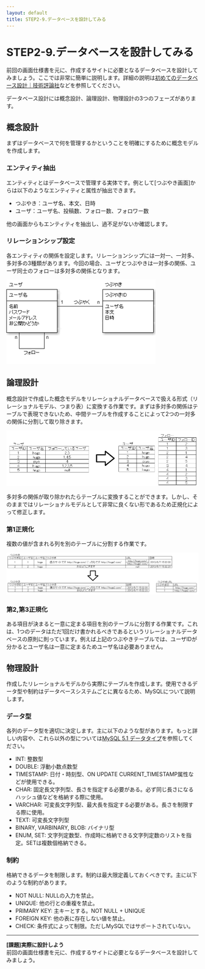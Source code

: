 ```yaml
---
layout: default
title: STEP2-9.データベースを設計してみる
---
```

# STEP2-9.データベースを設計してみる

前回の画面仕様書を元に、作成するサイトに必要となるデータベースを設計してみましょう。ここでは非常に簡単に説明します。詳細の説明は[初めてのデータベース設計｜技術評論社](http://gihyo.jp/dev/feature/01/database)などを参照してください。

データベース設計には概念設計、論理設計、物理設計の3つのフェーズがあります。

## 概念設計
まずはデータベースで何を管理するかということを明確にするために概念モデルを作成します。

### エンティティ抽出
エンティティとはデータベースで管理する実体です。例として[つぶやき画面]からは以下のようなエンティティと属性が抽出できます。

* つぶやき：ユーザ名、本文、日時
* ユーザ：ユーザ名、投稿数、フォロー数、フォロワー数

他の画面からもエンティティを抽出し、過不足がないか確認します。

### リレーションシップ設定
各エンティティの関係を設定します。リレーションシップには一対一、一対多、多対多の3種類があります。今回の場合、ユーザとつぶやきは一対多の関係、ユーザ同士のフォローは多対多の関係となります。

![](../images/2_9_1.png)

## 論理設計
概念設計で作成した概念モデルをリレーショナルデータベースで扱える形式（リレーショナルモデル、つまり表）に変換する作業です。まずは多対多の関係はテーブルで表現できないため、中間テーブルを作成することによって2つの一対多の関係に分割して取り除きます。

![](../images/2_9_2.png)

多対多の関係が取り除かれたらテーブルに変換することができます。しかし、そのままではリレーショナルモデルとして非常に良くない形であるため正規化によって修正します。

### 第1正規化
複数の値が含まれる列を別のテーブルに分割する作業です。

![](../images/2_9_3.png)

### 第2,第3正規化
ある項目が決まると一意に定まる項目を別のテーブルに分割する作業です。これは、1つのデータはただ1回だけ書かれるべきであるというリレーショナルデータベースの原則に則っています。例えば上記のつぶやきテーブルでは、ユーザIDが分かるとユーザ名は一意に定まるためユーザ名は必要ありません。

## 物理設計
作成したリレーショナルモデルから実際にテーブルを作成します。使用できるデータ型や制約はデータベースシステムごとに異なるため、MySQLについて説明します。

### データ型
各列のデータ型を適切に決定します。主に以下のような型があります。もっと詳しい内容や、これら以外の型については[MySQL 5.1 データタイプ](http://dev.mysql.com/doc/refman/5.1/ja/data-types.html)を参照してください。

* INT: 整数型
* DOUBLE: 浮動小数点数型
* TIMESTAMP: 日付・時刻型、ON UPDATE CURRENT_TIMESTAMP属性などが使用できる。
* CHAR: 固定長文字列型、長さを指定する必要がある。必ず同じ長さになるハッシュ値などを格納する際に使用。
* VARCHAR: 可変長文字列型、最大長を指定する必要がある。長さを制限する際に使用。
* TEXT: 可変長文字列型
* BINARY, VARBINARY, BLOB: バイナリ型
* ENUM, SET: 文字列定数型、作成時に格納できる文字列定数のリストを指定。SETは複数個格納できる。

### 制約
格納できるデータを制限します。制約は最大限定義しておくべきです。主に以下のような制約があります。

* NOT NULL: NULLの入力を禁止。
* UNIQUE: 他の行との重複を禁止。
* PRIMARY KEY: 主キーとする。NOT NULL + UNIQUE
* FOREIGN KEY: 他の表に存在しない値を禁止。
* CHECK: 条件式によって制限。ただしMySQLではサポートされていない。

***

**[課題]実際に設計しよう**  
前回の画面仕様書を元に、作成するサイトに必要となるデータベースを設計してみましょう。
